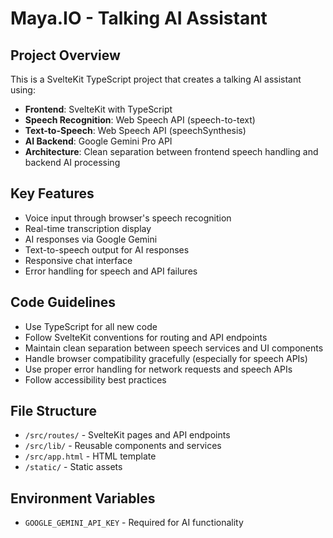 # Maya.IO - Talking AI Assistant

<!-- Use this file to provide workspace-specific custom instructions to Copilot. For more details, visit https://code.visualstudio.com/docs/copilot/copilot-customization#_use-a-githubcopilotinstructionsmd-file -->

## Project Overview
This is a SvelteKit TypeScript project that creates a talking AI assistant using:

- **Frontend**: SvelteKit with TypeScript
- **Speech Recognition**: Web Speech API (speech-to-text)
- **Text-to-Speech**: Web Speech API (speechSynthesis)
- **AI Backend**: Google Gemini Pro API
- **Architecture**: Clean separation between frontend speech handling and backend AI processing

## Key Features
- Voice input through browser's speech recognition
- Real-time transcription display
- AI responses via Google Gemini
- Text-to-speech output for AI responses
- Responsive chat interface
- Error handling for speech and API failures

## Code Guidelines
- Use TypeScript for all new code
- Follow SvelteKit conventions for routing and API endpoints
- Maintain clean separation between speech services and UI components
- Handle browser compatibility gracefully (especially for speech APIs)
- Use proper error handling for network requests and speech APIs
- Follow accessibility best practices

## File Structure
- `/src/routes/` - SvelteKit pages and API endpoints
- `/src/lib/` - Reusable components and services
- `/src/app.html` - HTML template
- `/static/` - Static assets

## Environment Variables
- `GOOGLE_GEMINI_API_KEY` - Required for AI functionality
